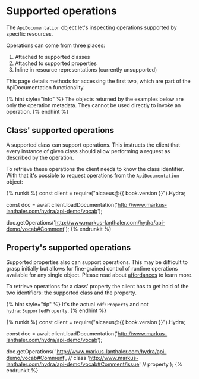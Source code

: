 # Supported operations

The `ApiDocumentation` object let's inspecting operations supported by specific resources.

Operations can come from three places:

1. Attached to supported classes
1. Attached to supported properties
1. Inline in resource representations (currently unsupported)

This page details methods for accessing the first two, which are part of the ApiDocumentation
functionality.

{% hint style="info" %}
 The objects returned by the examples below are only the operation metadata. They cannot be
 used directly to invoke an operation.
{% endhint %}

## Class' supported operations

A supported class can support operations. This instructs the client that every instance of
given class should allow performing a request as described by the operation.

To retrieve these operations the client needs to know the class identifier. With that it's possible
to request operations from the `ApiDocumentation` object:

{% runkit %}
const client = require("alcaeus@{{ book.version }}").Hydra;

const doc = await client.loadDocumentation('http://www.markus-lanthaler.com/hydra/api-demo/vocab');

doc.getOperations('http://www.markus-lanthaler.com/hydra/api-demo/vocab#Comment');
{% endrunkit %}

## Property's supported operations

Supported properties also can support operations. This may be difficult to grasp initially but allows
for fine-grained control of runtime operations available for any single object. Please read
about [affordances](../../representations/resource-affordances.md) to learn more.

To retrieve operations for a class' property the client has to get hold of the two identifiers:
the supported class and the property.

{% hint style="tip" %}
 It's the actual `rdf:Property` and not `hydra:SupportedProperty`.
{% endhint %}

{% runkit %}
const client = require("alcaeus@{{ book.version }}").Hydra;

const doc = await client.loadDocumentation('http://www.markus-lanthaler.com/hydra/api-demo/vocab');

doc.getOperations(
  'http://www.markus-lanthaler.com/hydra/api-demo/vocab#Comment', // class
  'http://www.markus-lanthaler.com/hydra/api-demo/vocab#Comment/issue' // property
);
{% endrunkit %}

